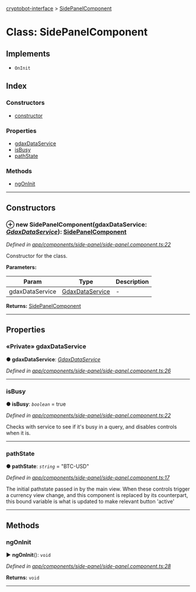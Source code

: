 [cryptobot-interface](../README.md) > [SidePanelComponent](../classes/sidepanelcomponent.md)



# Class: SidePanelComponent

## Implements

* `OnInit`

## Index

### Constructors

* [constructor](sidepanelcomponent.md#markdown-header-constructor)


### Properties

* [gdaxDataService](sidepanelcomponent.md#markdown-header-private-gdaxdataservice)
* [isBusy](sidepanelcomponent.md#markdown-header-isbusy)
* [pathState](sidepanelcomponent.md#markdown-header-pathstate)


### Methods

* [ngOnInit](sidepanelcomponent.md#markdown-header-ngoninit)



---
## Constructors



### ⊕ **new SidePanelComponent**(gdaxDataService: *[GdaxDataService](gdaxdataservice.md)*): [SidePanelComponent](sidepanelcomponent.md)


*Defined in [app/components/side-panel/side-panel.component.ts:22](https://github.com/WilliamRADFunk/cryptobot-interface/blob/2cb1c49/src/app/components/side-panel/side-panel.component.ts#L22)*



Constructor for the class.


**Parameters:**

| Param | Type | Description |
| ------ | ------ | ------ |
| gdaxDataService | [GdaxDataService](gdaxdataservice.md)   |  - |





**Returns:** [SidePanelComponent](sidepanelcomponent.md)

---


## Properties


### «Private» gdaxDataService

**●  gdaxDataService**:  *[GdaxDataService](gdaxdataservice.md)* 

*Defined in [app/components/side-panel/side-panel.component.ts:26](https://github.com/WilliamRADFunk/cryptobot-interface/blob/2cb1c49/src/app/components/side-panel/side-panel.component.ts#L26)*





___



###  isBusy

**●  isBusy**:  *`boolean`*  = true

*Defined in [app/components/side-panel/side-panel.component.ts:22](https://github.com/WilliamRADFunk/cryptobot-interface/blob/2cb1c49/src/app/components/side-panel/side-panel.component.ts#L22)*



Checks with service to see if it's busy in a query, and disables controls when it is.




___



###  pathState

**●  pathState**:  *`string`*  = "BTC-USD"

*Defined in [app/components/side-panel/side-panel.component.ts:17](https://github.com/WilliamRADFunk/cryptobot-interface/blob/2cb1c49/src/app/components/side-panel/side-panel.component.ts#L17)*



The initial pathstate passed in by the main view. When these controls trigger a currency view change, and this component is replaced by its counterpart, this bound variable is what is updated to make relevant button 'active'




___


## Methods


###  ngOnInit

► **ngOnInit**(): `void`



*Defined in [app/components/side-panel/side-panel.component.ts:28](https://github.com/WilliamRADFunk/cryptobot-interface/blob/2cb1c49/src/app/components/side-panel/side-panel.component.ts#L28)*





**Returns:** `void`





___


